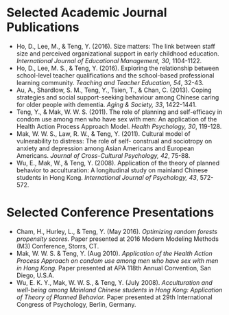 # Selected Academic Journal Publications  

- Ho, D., Lee, M., & Teng, Y. (2016). Size matters: The link between staff size and perceived organizational support in early childhood education. *International Journal of Educational Management, 30*, 1104-1122.
- Ho, D., Lee, M. S., & Teng, Y. (2016). Exploring the relationship between school-level teacher qualifications and the school-based professional learning community. *Teaching and Teacher Education, 54*, 32-43.
- Au, A., Shardlow, S. M., Teng, Y., Tsien, T., & Chan, C. (2013). Coping strategies and social support-seeking behaviour among Chinese caring for older people with dementia. *Aging & Society, 33*, 1422-1441.
- Teng, Y., & Mak, W. W. S. (2011). The role of planning and self-efficacy in condom use among men who have sex with men: An application of the Health Action Process Approach Model. *Health Psychology, 30*, 119-128.
- Mak, W. W. S., Law, R. W., & Teng, Y. (2011). Cultural model of vulnerability to distress: The role of self- construal and sociotropy on anxiety and depression among Asian Americans and European Americans. *Journal of Cross-Cultural Psychology, 42*, 75-88.
- Wu, E., Mak, W., & Teng, Y. (2008). Application of the theory of planned behavior to acculturation: A longitudinal study on mainland Chinese students in Hong Kong. *International Journal of Psychology, 43*, 572-572.


# Selected Conference Presentations

- Cham, H., Hurley, L., & Teng, Y. (May 2016). *Optimizing random forests propensity scores.* Paper presented at 2016 Modern Modeling Methods (M3) Conference, Storrs, CT.
- Mak, W. W. S. & Teng, Y. (Aug 2010). *Application of the Health Action Process Approach on condom use among men who have sex with men in Hong Kong.* Paper presented at APA 118th Annual Convention, San Diego, U.S.A.
- Wu, E. K. Y., Mak, W. W. S., & Teng, Y. (July 2008). *Acculturation and well-being among Mainland Chinese students in Hong Kong: Application of Theory of Planned Behavior.* Paper presented at 29th International Congress of Psychology, Berlin, Germany.
